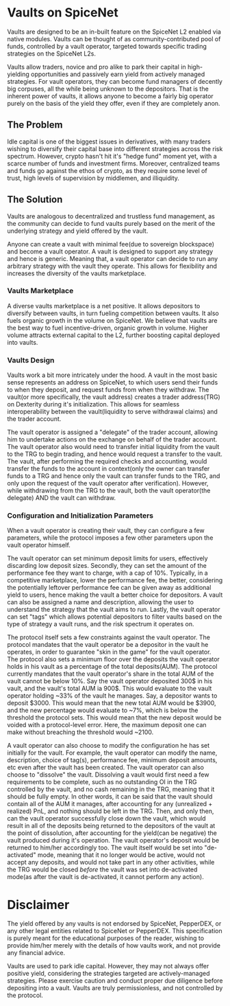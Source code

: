 # Vaults on SpiceNet

Vaults are designed to be an in-built feature on the SpiceNet L2 enabled via native modules. Vaults can be thought of as community-contributed pool of funds, controlled by a vault operator, targeted towards specific trading strategies on the SpiceNet L2s.

Vaults allow traders, novice and pro alike to park their capital in high-yielding opportunities and passively earn yield from actively managed strategies. For vault operators, they can become fund managers of decently big corpuses, all the while being unknown to the depositors. That is the inherent power of vaults, it allows anyone to become a fairly big operator purely on the basis of the yield they offer, even if they are completely anon.

## The Problem

Idle capital is one of the biggest issues in derivatives, with many traders wishing to diversify their capital base into different strategies across the risk spectrum. However, crypto hasn't hit it's "hedge fund" moment yet, with a scarce number of funds and investment firms. Moreover, centralized teams and funds go against the ethos of crypto, as they require some level of trust, high levels of supervision by middlemen, and illiquidity.

## The Solution

Vaults are analogous to decentralized and trustless fund management, as the community can decide to fund vaults purely based on the merit of the underlying strategy and yield offered by the vault.

Anyone can create a vault with minimal fee(due to sovereign blockspace) and become a vault operator. A vault is designed to support any strategy and hence is generic. Meaning that, a vault operator can decide to run any arbitrary strategy with the vault they operate. This allows for flexibility and increases the diversity of the vaults marketplace.

### Vaults Marketplace

A diverse vaults marketplace is a net positive. It allows depositors to diversify between vaults, in turn fueling competition between vaults. It also fuels organic growth in the volume on SpiceNet. We believe that vaults are the best way to fuel incentive-driven, organic growth in volume. Higher volume attracts external capital to the L2, further boosting capital deployed into vaults.

### Vaults Design

Vaults work a bit more intricately under the hood. A vault in the most basic sense represents an address on SpiceNet, to which users send their funds to when they deposit, and request funds from when they withdraw. The vault(or more specifically, the vault address) creates a trader address(TRG) on Dexterity during it's initialization. This allows for seamless interoperability between the vault(liquidity to serve withdrawal claims) and the trader account.

The vault operator is assigned a "delegate" of the trader account, allowing him to undertake actions on the exchange on behalf of the trader account. The vault operator also would need to transfer initial liquidity from the vault to the TRG to begin trading, and hence would request a transfer to the vault. The vault, after performing the required checks and accounting, would transfer the funds to the account in context(only the owner can transfer funds to a TRG and hence only the vault can transfer funds to the TRG, and only upon the request of the vault operator after verification). However, while withdrawing from the TRG to the vault, both the vault operator(the delegate) AND the vault can withdraw.

### Configuration and Initialization Parameters

When a vault operator is creating their vault, they can configure a few parameters, while the protocol imposes a few other parameters upon the vault operator himself.

The vault operator can set minimum deposit limits for users, effectively discarding low deposit sizes. Secondly, they can set the amount of the performance fee they want to charge, with a cap of 10%. Typically, in a competitive marketplace, lower the performance fee, the better, considering the potentially leftover performance fee can be given away as additional yield to users, hence making the vault a better choice for depositors. A vault can also be assigned a name and description, allowing the user to understand the strategy that the vault aims to run. Lastly, the vault operator can set "tags" which allows potential depositors to filter vaults based on the type of strategy a vault runs, and the risk spectrum it operates on.

The protocol itself sets a few constraints against the vault operator. The protocol mandates that the vault operator be a depositor in the vault he operates, in order to guarantee "skin in the game" for the vault operator. The protocol also sets a minimum floor over the deposits the vault operator holds in his vault as a percentage of the total deposits(AUM). The protocol currently mandates that the vault operator's share in the total AUM of the vault cannot be below 10%. Say the vault operator deposited 300$ in his vault, and the vault's total AUM ia 900$. This would evaluate to the vault operator holding ~33% of the vault he manages. Say, a depositor wants to deposit $3000. This would mean that the new total AUM would be $3900, and the new percentage would evaluate to ~7%, which is below the threshold the protocol sets. This would mean that the new deposit would be voided with a protocol-level error. Here, the maximum deposit one can make without breaching the threshold would ~2100.

A vault operator can also choose to modify the configuration he has set initially for the vault. For example, the vault operator can modify the name, description, choice of tag(s), performance fee, minimum deposit amounts, etc even after the vault has been created. The vault operator can also choose to "dissolve" the vault. Dissolving a vault would first need a few requirements to be complete, such as no outstanding OI in the TRG controlled by the vault, and no cash remaining in the TRG, meaning that it should be fully empty. In other words, it can be said that the vault should contain all of the AUM it manages, after accounting for any (unrealized + realized) PnL, and nothing should be left in the TRG. Then, and only then, can the vault operator successfully close down the vault, which would result in all of the deposits being returned to the depositors of the vault at the point of dissolution, after accounting for the yield(can be negative) the vault produced during it's operation. The vault operator's deposit would be returned to him/her accordingly too. The vault itself would be set into "de-activated" mode, meaning that it no longer would be active, would not accept any deposits, and would not take part in any other activities, while the TRG would be closed _before_ the vault was set into de-activated mode(as after the vault is de-activated, it cannot perform any action).

# Disclaimer

The yield offered by any vaults is not endorsed by SpiceNet, PepperDEX, or any other legal entities related to SpiceNet or PepperDEX. This specification is purely meant for the educational purposes of the reader, wishing to provide him/her merely with the details of how vaults work, and not provide any financial advice.

Vaults are used to park idle capital. However, they may not always offer positive yield, considering the strategies targeted are actively-managed strategies. Please exercise caution and conduct proper due diligence before depositing into a vault. Vaults are truly permissionless, and not controlled by the protocol.
